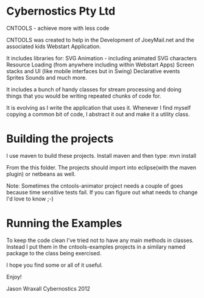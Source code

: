 Cybernostics Pty Ltd
============================================

CNTOOLS - achieve more with less code

CNTOOLS was created to help in the Development of JoeyMail.net and the associated
kids Webstart Application.

It includes libraries for:
  SVG
  Animation - including animated SVG characters
  Resource Loading (from anywhere including within Webstart Apps)
  Screen stacks and UI (like mobile interfaces but in Swing)
  Declarative events
  Sprites
  Sounds
  and much more.

It includes a bunch of handy classes for stream processing and doing things
that you would be writing repeated chunks of code for.

It is evolving as I write the application that uses it.
Whenever I find myself copying a common bit of code, I abstract it out and make 
it a utility class.

Building the projects
=====================
I use maven to build these projects. Install maven and then type:
mvn install

From the this folder. The projects should import into eclipse(with the maven plugin) 
or netbeans as well.

Note: Sometimes the cntools-animator project needs a couple of goes because time sensitive tests fail.
If you can figure out what needs to change I'd love to know ;-)

Running the Examples
====================
To keep the code clean I've tried not to have any main methods in classes. Instead I put them in
the cntools-examples projects in a similary named package to the class being exercised.


I hope you find some or all of it useful.

Enjoy!

Jason Wraxall
Cybernostics 2012

